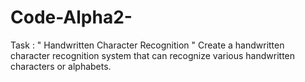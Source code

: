 # Code-Alpha2-
Task : " Handwritten Character Recognition " Create a handwritten character recognition system that can recognize various handwritten characters or alphabets.
